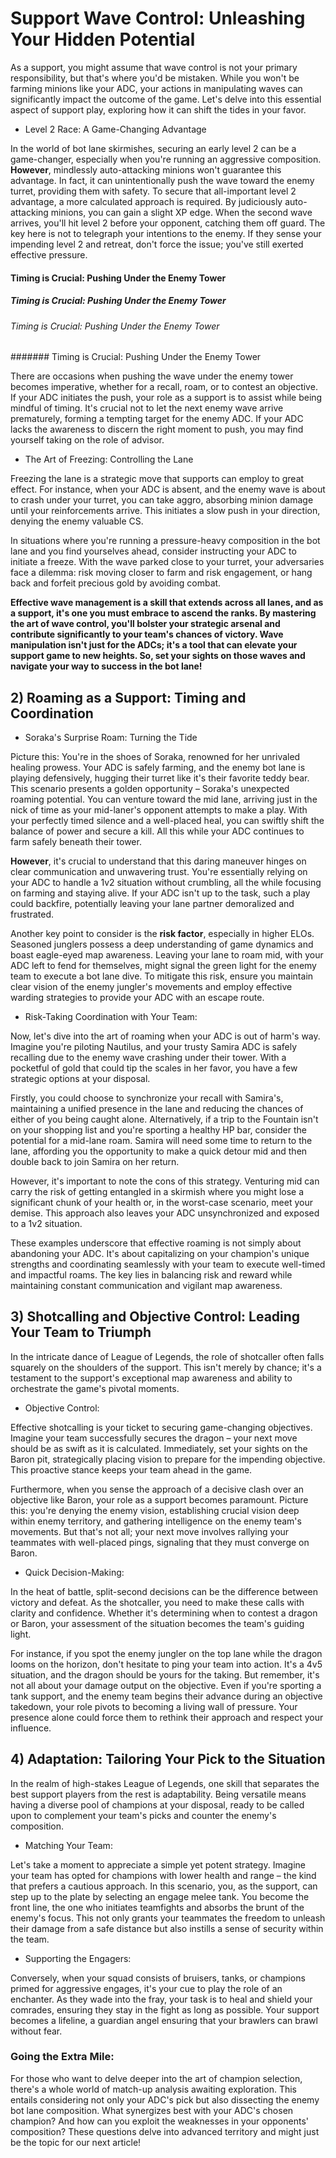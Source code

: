 # Support Wave Control: Unleashing Your Hidden Potential

As a support, you might assume that wave control is not your primary responsibility, but that's where you'd be mistaken. While you won't be farming minions like your ADC, your actions in manipulating waves can significantly impact the outcome of the game. Let's delve into this essential aspect of support play, exploring how it can shift the tides in your favor.
- Level 2 Race: A Game-Changing Advantage

In the world of bot lane skirmishes, securing an early level 2 can be a game-changer, especially when you're running an aggressive composition. **However**, mindlessly auto-attacking minions won't guarantee this advantage. In fact, it can unintentionally push the wave toward the enemy turret, providing them with safety. To secure that all-important level 2 advantage, a more calculated approach is required. By judiciously auto-attacking minions, you can gain a slight XP edge. When the second wave arrives, you'll hit level 2 before your opponent, catching them off guard. The key here is not to telegraph your intentions to the enemy. If they sense your impending level 2 and retreat, don't force the issue; you've still exerted effective pressure.

#### Timing is Crucial: Pushing Under the Enemy Tower
##### Timing is Crucial: Pushing Under the Enemy Tower
###### Timing is Crucial: Pushing Under the Enemy Tower
####### Timing is Crucial: Pushing Under the Enemy Tower

There are occasions when pushing the wave under the enemy tower becomes imperative, whether for a recall, roam, or to contest an objective. If your ADC initiates the push, your role as a support is to assist while being mindful of timing. It's crucial not to let the next enemy wave arrive prematurely, forming a tempting target for the enemy ADC. If your ADC lacks the awareness to discern the right moment to push, you may find yourself taking on the role of advisor.

- The Art of Freezing: Controlling the Lane

Freezing the lane is a strategic move that supports can employ to great effect. For instance, when your ADC is absent, and the enemy wave is about to crash under your turret, you can take aggro, absorbing minion damage until your reinforcements arrive. This initiates a slow push in your direction, denying the enemy valuable CS.

In situations where you're running a pressure-heavy composition in the bot lane and you find yourselves ahead, consider instructing your ADC to initiate a freeze. With the wave parked close to your turret, your adversaries face a dilemma: risk moving closer to farm and risk engagement, or hang back and forfeit precious gold by avoiding combat.

**Effective wave management is a skill that extends across all lanes, and as a support, it's one you must embrace to ascend the ranks. By mastering the art of wave control, you'll bolster your strategic arsenal and contribute significantly to your team's chances of victory. Wave manipulation isn't just for the ADCs; it's a tool that can elevate your support game to new heights. So, set your sights on those waves and navigate your way to success in the bot lane!**


## 2) Roaming as a Support: Timing and Coordination
- Soraka's Surprise Roam: Turning the Tide

Picture this: You're in the shoes of Soraka, renowned for her unrivaled healing prowess. Your ADC is safely farming, and the enemy bot lane is playing defensively, hugging their turret like it's their favorite teddy bear. This scenario presents a golden opportunity – Soraka's unexpected roaming potential. You can venture toward the mid lane, arriving just in the nick of time as your mid-laner's opponent attempts to make a play. With your perfectly timed silence and a well-placed heal, you can swiftly shift the balance of power and secure a kill. All this while your ADC continues to farm safely beneath their tower.

**However**, it's crucial to understand that this daring maneuver hinges on clear communication and unwavering trust. You're essentially relying on your ADC to handle a 1v2 situation without crumbling, all the while focusing on farming and staying alive. If your ADC isn't up to the task, such a play could backfire, potentially leaving your lane partner demoralized and frustrated.

Another key point to consider is the **risk factor**, especially in higher ELOs. Seasoned junglers possess a deep understanding of game dynamics and boast eagle-eyed map awareness. Leaving your lane to roam mid, with your ADC left to fend for themselves, might signal the green light for the enemy team to execute a bot lane dive. To mitigate this risk, ensure you maintain clear vision of the enemy jungler's movements and employ effective warding strategies to provide your ADC with an escape route.

- Risk-Taking Coordination with Your Team:

Now, let's dive into the art of roaming when your ADC is out of harm's way. Imagine you're piloting Nautilus, and your trusty Samira ADC is safely recalling due to the enemy wave crashing under their tower. With a pocketful of gold that could tip the scales in her favor, you have a few strategic options at your disposal.

Firstly, you could choose to synchronize your recall with Samira's, maintaining a unified presence in the lane and reducing the chances of either of you being caught alone. Alternatively, if a trip to the Fountain isn't on your shopping list and you're sporting a healthy HP bar, consider the potential for a mid-lane roam. Samira will need some time to return to the lane, affording you the opportunity to make a quick detour mid and then double back to join Samira on her return.

However, it's important to note the cons of this strategy. Venturing mid can carry the risk of getting entangled in a skirmish where you might lose a significant chunk of your health or, in the worst-case scenario, meet your demise. This approach also leaves your ADC unsynchronized and exposed to a 1v2 situation.

These examples underscore that effective roaming is not simply about abandoning your ADC. It's about capitalizing on your champion's unique strengths and coordinating seamlessly with your team to execute well-timed and impactful roams. The key lies in balancing risk and reward while maintaining constant communication and vigilant map awareness.


## 3) Shotcalling and Objective Control: Leading Your Team to Triumph
In the intricate dance of League of Legends, the role of shotcaller often falls squarely on the shoulders of the support. This isn't merely by chance; it's a testament to the support's exceptional map awareness and ability to orchestrate the game's pivotal moments.

- Objective Control:

Effective shotcalling is your ticket to securing game-changing objectives. Imagine your team successfully secures the dragon – your next move should be as swift as it is calculated. Immediately, set your sights on the Baron pit, strategically placing vision to prepare for the impending objective. This proactive stance keeps your team ahead in the game.

Furthermore, when you sense the approach of a decisive clash over an objective like Baron, your role as a support becomes paramount. Picture this: you're denying the enemy vision, establishing crucial vision deep within enemy territory, and gathering intelligence on the enemy team's movements. But that's not all; your next move involves rallying your teammates with well-placed pings, signaling that they must converge on Baron.

- Quick Decision-Making:

In the heat of battle, split-second decisions can be the difference between victory and defeat. As the shotcaller, you need to make these calls with clarity and confidence. Whether it's determining when to contest a dragon or Baron, your assessment of the situation becomes the team's guiding light.

For instance, if you spot the enemy jungler on the top lane while the dragon looms on the horizon, don't hesitate to ping your team into action. It's a 4v5 situation, and the dragon should be yours for the taking. But remember, it's not all about your damage output on the objective. Even if you're sporting a tank support, and the enemy team begins their advance during an objective takedown, your role pivots to becoming a living wall of pressure. Your presence alone could force them to rethink their approach and respect your influence.


## 4) Adaptation: Tailoring Your Pick to the Situation
In the realm of high-stakes League of Legends, one skill that separates the best support players from the rest is adaptability. Being versatile means having a diverse pool of champions at your disposal, ready to be called upon to complement your team's picks and counter the enemy's composition.

- Matching Your Team:

Let's take a moment to appreciate a simple yet potent strategy. Imagine your team has opted for champions with lower health and range – the kind that prefers a cautious approach. In this scenario, you, as the support, can step up to the plate by selecting an engage melee tank. You become the front line, the one who initiates teamfights and absorbs the brunt of the enemy's focus. This not only grants your teammates the freedom to unleash their damage from a safe distance but also instills a sense of security within the team.

- Supporting the Engagers:

Conversely, when your squad consists of bruisers, tanks, or champions primed for aggressive engages, it's your cue to play the role of an enchanter. As they wade into the fray, your task is to heal and shield your comrades, ensuring they stay in the fight as long as possible. Your support becomes a lifeline, a guardian angel ensuring that your brawlers can brawl without fear.

### Going the Extra Mile:

For those who want to delve deeper into the art of champion selection, there's a whole world of match-up analysis awaiting exploration. This entails considering not only your ADC's pick but also dissecting the enemy bot lane composition. What synergizes best with your ADC's chosen champion? And how can you exploit the weaknesses in your opponents' composition? These questions delve into advanced territory and might just be the topic for our next article!
